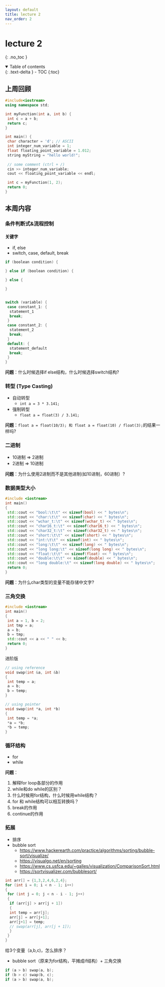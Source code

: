 ```yaml
---
layout: default
title: lecture 2
nav_order: 2
---
```


# lecture 2
{: .no_toc }

<details open markdown="block">
  <summary>
    Table of contents
  </summary>
  {: .text-delta }
- TOC
{:toc}
</details>

## 上周回顾

``` cpp
#include<iostream>
using namespace std;

int myFunction(int a, int b) {
 int c = a + b;
 return c;
}

int main() {
 char character = 'd'; // ASCII 
 int integer_num_variable = 1;
 float floating_point_variable = 1.012;
 string myString = "hello world!";
 
 // some comment (ctrl + /)
 cin >> integer_num_variable;
 cout << floating_point_variable << endl;

 int c = myFunction(1, 2);
 return 0;
}
```

## 本周内容

### 条件判断式&流程控制

#### 关键字

- if, else
- switch, case, default, break

``` cpp
if (boolean condition) {

} else if (boolean condition) {

} else {

}


switch (variable) {
 case constant_1: {
  statement_1
  break;
 }
 case constant_2: {
  statement_2
  break;
 }
 default: {
  statement_default
  break;
 }
}
```

**问题**：什么时候选择if else结构，什么时候选择switch结构?

### 转型 (Type Casting)

- 自动转型
  - `int a = 3 * 3.141;`
- 强制转型
  - `float a = float(3) / 3.141;`

**问题**：`float a = float(10/3); 和 float a = float(10) / float(3);`的结果一样吗?

### 二进制

- 10进制 => 2进制
- 2进制 => 10进制

**问题**：为什么使用2进制而不是其他进制(如10进制，60进制）?

### 数据类型大小

``` cpp
#include <iostream>
int main()
{
 std::cout << "bool:\t\t" << sizeof(bool) << " bytes\n";
 std::cout << "char:\t\t" << sizeof(char) << " bytes\n";
 std::cout << "wchar_t:\t" << sizeof(wchar_t) << " bytes\n";
 std::cout << "char16_t:\t" << sizeof(char16_t) << " bytes\n";
 std::cout << "char32_t:\t" << sizeof(char32_t) << " bytes\n";
 std::cout << "short:\t\t" << sizeof(short) << " bytes\n";
 std::cout << "int:\t\t" << sizeof(int) << " bytes\n";
 std::cout << "long:\t\t" << sizeof(long) << " bytes\n";
 std::cout << "long long:\t" << sizeof(long long) << " bytes\n";
 std::cout << "float:\t\t" << sizeof(float) << " bytes\n";
 std::cout << "double:\t\t" << sizeof(double) << " bytes\n";
 std::cout << "long double:\t" << sizeof(long double) << " bytes\n";
 return 0;
}
```

**问题**：为什么char类型的变量不能存储中文字?

### 三角交换

``` cpp
#include <iostream>
int main()
{
 int a = 1, b = 2;
 int tmp = a;
 a = b;
 b = tmp;
 std::cout << a << " " << b;
 return 0;
}
```

进阶版

``` cpp
// using reference
void swap(int &a, int &b)
{
 int temp = a;
 a = b;
 b = temp;
}

// using pointer
void swap(int *a, int *b)
{
 int temp = *a;
 *a = *b;
 *b = temp;
}
```

### 循环结构

- for
- while

**问题**：

1. 解释for loop各部分的作用
2. while和do while的区别？
3. 什么时候用for结构，什么时候用while结构？
4. for 和 while结构可以相互转换吗？
5. break的作用
6. continue的作用

### 拓展

- 排序
- bubble sort
	- <https://www.hackerearth.com/practice/algorithms/sorting/bubble-sort/visualize/>
	- <https://visualgo.net/en/sorting>
	- <https://www.cs.usfca.edu/~galles/visualization/ComparisonSort.html>
	- <https://sortvisualizer.com/bubblesort/>

``` cpp
int arr[] = {1,3,2,4,6,2,4};
for (int i = 0; i < n - 1; i++)
{
 for (int j = 0; j < n - i - 1; j++)
 {
  if (arr[j] > arr[j + 1])
  {
  int temp = arr[j];
  arr[j] = arr[j+1];
  arr[j+1] = temp;
  // swap(arr[j], arr[j + 1]);
  }
 }
}
```

给3个变量（a,b,c)，怎么排序？

- bubble sort（原来为for结构，平摊成if结构）+ 三角交换

```cpp
if (a > b) swap(a, b);
if (b > c) swap(b, c);
if (a > b) swap(a, b);
```
